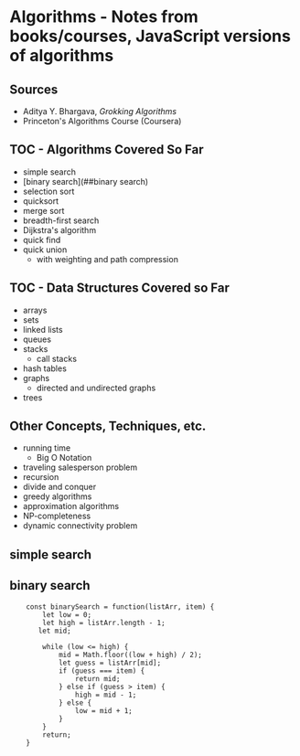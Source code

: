 # Algorithms - Notes from books/courses, JavaScript versions of algorithms 
## Sources
* Aditya Y. Bhargava, *Grokking Algorithms*
* Princeton's Algorithms Course (Coursera)

## TOC - Algorithms Covered So Far
* simple search
* [binary search](##binary search)
* selection sort
* quicksort
* merge sort
* breadth-first search
* Dijkstra's algorithm
* quick find
* quick union
    * with weighting and path compression

## TOC - Data Structures Covered so Far
* arrays
* sets
* linked lists
* queues
* stacks
    * call stacks
* hash tables
* graphs
    * directed and undirected graphs
* trees

## Other Concepts, Techniques, etc.
* running time
    * Big O Notation
* traveling salesperson problem
* recursion
* divide and conquer
* greedy algorithms
* approximation algorithms
* NP-completeness
* dynamic connectivity problem

## simple search

## binary search

```
    const binarySearch = function(listArr, item) {
        let low = 0;
        let high = listArr.length - 1;
       let mid;

        while (low <= high) {
            mid = Math.floor((low + high) / 2);
            let guess = listArr[mid];
            if (guess === item) {
                return mid;
            } else if (guess > item) {
                high = mid - 1;
            } else {
                low = mid + 1;
            }
        }
        return;   
    }
```
